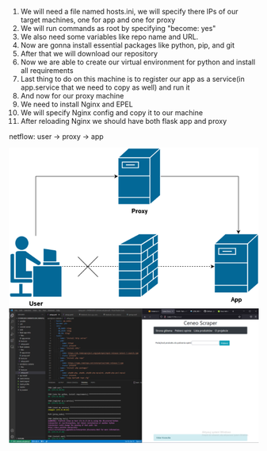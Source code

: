 1. We will need a file named hosts.ini, we will specify there IPs of our target machines, one for app and one for proxy
2. We will run commands as root by specifying "become: yes"
3. We also need some variables like repo name and URL.
4. Now are gonna install essential packages like python, pip, and git
5. After that we will download our repository
6. Now we are able to create our virtual environment for python and install all requirements
7. Last thing to do on this machine is to register our app as a service(in app.service that we need to copy as well) and run it
8. And now for our proxy machine
9. We need to install Nginx and EPEL
10. We will specify Nginx config and copy it to our machine
11. After reloading Nginx we should have both flask app and proxy

netflow:
user -> proxy -> app 

![alt text](https://github.com/OskarKozaczka/flask-app-ansible-automation/blob/main/diagram.png?raw=true)
![alt text](https://github.com/OskarKozaczka/flask-app-ansible-automation/blob/main/fl.png?raw=true)
